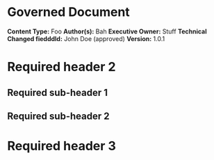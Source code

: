 # Governed Document

<!--please see instructions and example in markdown source -->

**Content Type:**  Foo
**Author(s):**  Bah
**Executive Owner:**  Stuff
**Technical Changed fiedddld:**   John Doe (approved)
**Version:** 1.0.1

# Required header 2

## Required sub-header 1

## Required sub-header 2

# Required header 3
